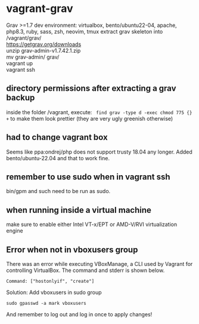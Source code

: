 # vagrant-grav
Grav >=1.7 dev environment: virtualbox, bento/ubuntu22-04, apache, php8.3, ruby, sass, zsh, neovim, tmux 
extract grav skeleton into /vagrant/grav/ \
https://getgrav.org/downloads \
unzip grav-admin-v1.7.42.1.zip \
mv grav-admin/ grav/ \
vagrant up \
vagrant ssh

## directory permissions after extracting a grav backup
inside the folder /vagrant, execute:
``` find grav -type d -exec chmod 775 {} +```
to make them look prettier (they are very ugly greenish otherwise)


## had to change vagrant box
Seems like ppa:ondrej/php does not support trusty 18.04 any longer.
Added bento/ubuntu-22.04 and that to work fine.

## remember to use sudo when in vagrant ssh
bin/gpm and such need to be run as sudo.

## when running inside a virtual machine
make sure to enable either Intel VT-x/EPT or AMD-V/RVI virtualization engine

## Error when not in vboxusers group
There was an error while executing VBoxManage, a CLI used by Vagrant for controlling VirtualBox. The command and stderr is shown below.

```Command: ["hostonlyif", "create"]```

Solution: Add vboxusers in sudo group

```sudo gpasswd -a mark vboxusers```

And remember to log out and log in once to apply changes!
